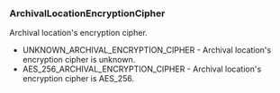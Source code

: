 ### ArchivalLocationEncryptionCipher
Archival location's encryption cipher.

- UNKNOWN_ARCHIVAL_ENCRYPTION_CIPHER - Archival location's encryption cipher is unknown.
- AES_256_ARCHIVAL_ENCRYPTION_CIPHER - Archival location's encryption cipher is AES_256.
